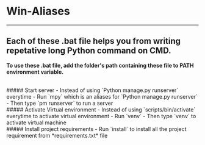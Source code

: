 # Win-Aliases
---
## Each of these .bat file helps you from writing repetative long Python command on CMD.

**To use these .bat file, add the folder's path containing these file to PATH environment variable.**

<br>
##### Start server
- Instead of using `Python manage.py runserver` everytime
- Run `mpy` which is an aliases for `Python manage.py runserver`
- Then type `pm runserver` to run a server

<br>
##### Activate Virtual environment
- Instead of using `scripts/bin/activate` everytime to activate virtual environment
- Run `venv`
- Then type `venv` to activate virtual machine

<br>
##### Install project requirements
- Run `install` to install all the project requirement from *requirements.txt* file